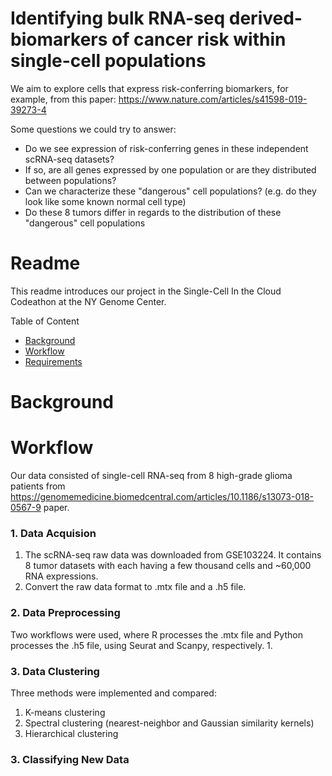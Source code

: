 # Identifying bulk RNA-seq derived-biomarkers of cancer risk within single-cell populations

We aim to explore cells that express risk-conferring biomarkers, for example, from this paper: https://www.nature.com/articles/s41598-019-39273-4

Some questions we could try to answer:
- Do we see expression of risk-conferring genes in these independent scRNA-seq datasets?
- If so, are all genes expressed by one population or are they distributed between populations?
- Can we characterize these "dangerous" cell populations? (e.g. do they look like some known normal cell type)
- Do these 8 tumors differ in regards to the distribution of these "dangerous" cell populations

# Readme

This readme introduces our project in the Single-Cell In the Cloud Codeathon at the NY Genome Center.

Table of Content

- [Background](#Background)
- [Workflow](#Workflow)
- [Requirements](#Requirements)  

# Background


# Workflow  
Our data consisted of single-cell RNA-seq from 8 high-grade glioma patients from  https://genomemedicine.biomedcentral.com/articles/10.1186/s13073-018-0567-9 paper.

### 1. Data Acquision  

1. The scRNA-seq raw data was downloaded from GSE103224. It contains 8 tumor datasets with each having a few thousand cells and ~60,000 RNA expressions.
2. Convert the raw data format to .mtx file and a .h5 file.

### 2. Data Preprocessing  
Two workflows were used, where R processes the .mtx file and Python processes the .h5 file, using Seurat and Scanpy, respectively.
1. 

### 3. Data Clustering  

Three methods were implemented and compared: 

1. K-means clustering
2. Spectral clustering (nearest-neighbor and Gaussian similarity kernels)
3. Hierarchical clustering

### 3. Classifying New Data
